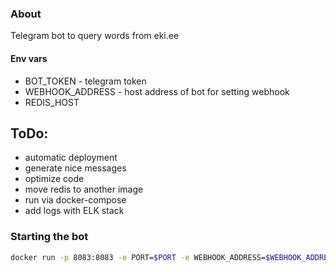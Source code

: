 ### About
Telegram bot to query words from eki.ee

#### Env vars
* BOT_TOKEN - telegram token
* WEBHOOK_ADDRESS - host address of bot for setting webhook
* REDIS_HOST


## ToDo:
 * automatic deployment
 * generate nice messages
 * optimize code
 * move redis to another image
 * run via docker-compose
 * add logs with ELK stack

### Starting the bot
```bash
docker run -p 8083:8083 -e PORT=$PORT -e WEBHOOK_ADDRESS=$WEBHOOK_ADDRESS -e BOT_TOKEN=$BOT_TOKEN msergo/sergo_bot:eki_ee_bot
```